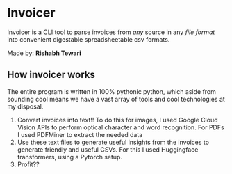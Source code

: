 # Invoicer
Invoicer is a CLI tool to parse invoices from *any* source in any *file format* into convenient digestable spreadsheetable csv formats.

Made by: **Rishabh Tewari**

## How invoicer works
The entire program is written in 100% pythonic python, which aside from sounding cool means we have a vast array of tools and cool technologies at my disposal.


1. Convert invoices into text!! To do this for images, I used Google Cloud Vision APIs to perform optical character and word recognition. For PDFs I used PDFMiner to extract the needed data
2. Use these text files to generate useful insights from the invoices to generate friendly and useful CSVs. For this I used Huggingface transformers, using a Pytorch setup. 
3. Profit??
